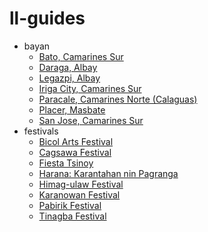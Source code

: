 # ll-guides

* bayan
  - [Bato, Camarines Sur](/bayan/paracale.md)
  - [Daraga, Albay](/bayan/daraga.md)
  - [Legazpi, Albay](/bayan/legazpi-city.md)
  - [Iriga City, Camarines Sur](/bayan/iriga-city.md)
  - [Paracale, Camarines Norte (Calaguas)](/bayan/paracale.md)
  - [Placer, Masbate](/bayan/placer.md)
  - [San Jose, Camarines Sur](/bayan/san-jose.md)
* festivals
  - [Bicol Arts Festival](/pista/bicol-arts-festival.md)
  - [Cagsawa Festival](/pista/cagsawa-festival.md)
  - [Fiesta Tsinoy](/pista/fiesta-tsinoy.md)
  - [Harana: Karantahan nin Pagranga](/pista/harana.md)
  - [Himag-ulaw Festival](/pista/himag-ulaw-festival.md)
  - [Karanowan Festival](/pista/karanowan-festival.md)
  - [Pabirik Festival](/pista/pabirik-festival.md)
  - [Tinagba Festival](/pista/tinagba-festival.md)
